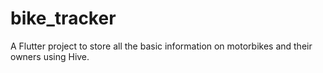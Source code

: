 # bike_tracker

A Flutter project to store all the basic information on motorbikes and their owners using Hive.


